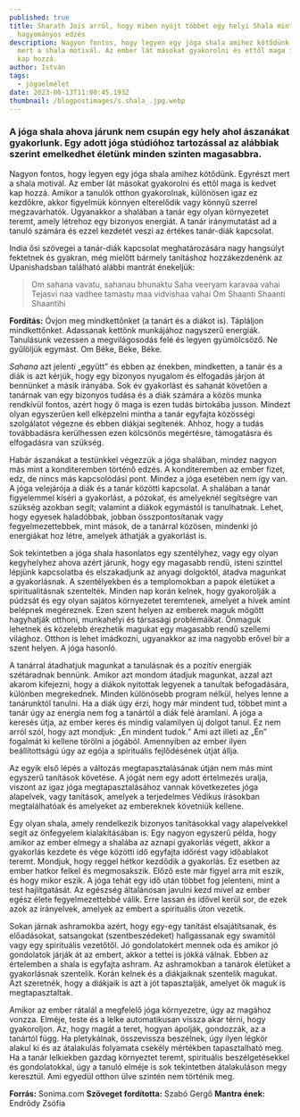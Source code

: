 ```yaml
---
published: true
title: Sharath Jois arról, hogy miben nyújt többet egy helyi Shala mint egy
  hagyományos edzés
description: Nagyon fontos, hogy legyen egy jóga shala amihez kötődünk. Egyrészt
  mert a shala motivál. Az ember lát másokat gyakorolni és ettől maga is kedvet
  kap hozzá.
author: István
tags:
  - jógaelmélet
date: 2023-06-13T11:00:45.193Z
thumbnail: /blogpostimages/s.shala_.jpg.webp
---
```

### A jóga shala ahova járunk nem csupán egy hely ahol ászanákat gyakorlunk. Egy adott jóga stúdióhoz tartozással az alábbiak szerint emelkedhet életünk minden szinten magasabbra.

Nagyon fontos, hogy legyen egy jóga shala amihez kötődünk. Egyrészt mert a shala motivál. Az ember lát másokat gyakorolni és ettől maga is kedvet kap hozzá. Amikor a tanulók otthon gyakorolnak, különösen igaz ez kezdőkre, akkor figyelmük könnyen elterelődik vagy könnyű szerrel megzavarhatók. Ugyanakkor a shalában a tanár egy olyan környezetet teremt, amely létrehoz egy bizonyos energiát. A tanár iránymutatást ad a tanuló számára és ezzel kezdetét veszi az értékes tanár-diák kapcsolat.

India ősi szövegei a tanár-diák kapcsolat meghatározására nagy hangsúlyt fektetnek és gyakran, még mielőtt bármely tanításhoz hozzákezdenénk az Upanishadsban található alábbi mantrát énekeljük:

> Om sahana vavatu, sahanau bhunaktu
> Saha veeryam karavaa vahai
> Tejasvi naa vadhee tamastu maa vidvishaa vahai 
> Om Shaanti Shaanti Shaantihi

**Fordítás:**
Óvjon meg mindkettőnket (a tanárt és a diákot is). 
Tápláljon mindkettőnket. 
Adassanak kettőnk munkájához nagyszerű energiák. 
Tanulásunk vezessen a megvilágosodás felé és legyen gyümölcsöző. 
Ne gyűlöljük egymást. 
Om Béke, Béke, Béke.

*Sahana* azt jelenti „együtt” és ebben az énekben, mindketten, a tanár és a diák is azt kérjük, hogy egy bizonyos nyugalom és elfogadás járjon át bennünket a másik irányába. Sok év gyakorlást és sahanát követően a tanárnak van egy bizonyos tudása és a diák számára a közös munka rendkívül fontos, azért hogy ő maga is ezen tudás birtokába jusson. Mindezt olyan egyszerűen kell elképzelni mintha a tanár egyfajta közösségi szolgálatot végezne és ebben diákjai segítenék. Ahhoz, hogy a tudás továbbadásra kerülhessen ezen kölcsönös megértésre, támogatásra és elfogadásra van szükség.

Habár ászanákat a testünkkel végezzük a jóga shalában, mindez nagyon más mint a konditeremben történő edzés. A konditeremben az ember fizet, edz, de nincs más kapcsolódási pont. Mindez a jóga esetében nem így van. A jóga velejárója a diák és a tanár közötti kapcsolat. A shalában a tanár figyelemmel kíséri a gyakorlást, a pózokat, és amelyeknél segítségre van szükség azokban segít; valamint a diákok egymástól is tanulhatnak. Lehet, hogy egyesek haladóbbak, jobban összpontosítanak vagy fegyelmezettebbek, mint mások, de a tanárral közösen, mindenki jó energiákat hoz létre, amelyek áthatják a gyakorlást is.

Sok tekintetben a jóga shala hasonlatos egy szentélyhez, vagy egy olyan kegyhelyhez ahova azért járunk, hogy egy magasabb rendű, isteni szinttel lépjünk kapcsolatba és elszakadjunk az anyagi dolgoktól, átadva magunkat a gyakorlásnak. A szentélyekben és a templomokban a papok életüket a spiritualitásnak szentelték. Minden nap korán kelnek, hogy gyakorolják a púdzsát és egy olyan sajátos környezetet teremtenek, amelyet a hívek amint belépnek megéreznek. Ezen szent helyen az emberek maguk mögött hagyhatják otthoni, munkahelyi és társasági problémáikat. Önmaguk lehetnek és közelebb érezhetik magukat egy magasabb rendű szellemi világhoz. Otthon is lehet imádkozni, ugyanakkor az ima nagyobb erővel bír a szent helyen. A jóga hasonló.

A tanárral átadhatjuk magunkat  a tanulásnak és a pozitív energiák szétáradnak bennünk. Amikor azt mondom átadjuk magunkat, azzal azt akarom kifejezni, hogy a diákok nyitottak legyenek a tanultak befogadására, különben megrekednek. Minden különösebb program nélkül, helyes lenne a tanárunktól tanulni. Ha a diák úgy érzi, hogy már mindent tud, többet mint a tanár úgy az energia nem fog a tanártól a diák felé áramlani. A jóga a keresés útja, az ember keres és mindig valamilyen új dolgot tanul. Ez nem arról szól, hogy azt mondjuk: „Én mindent tudok.” Ami azt illeti az „Én” fogalmát ki kellene törölni a jógából. Amennyiben az ember ilyen beállítottságú úgy az egója a spirituális fejlődésének útját állja.

Az egyik első lépés a változás megtapasztalásának útján nem más mint egyszerű tanítások követése. A jógát nem egy adott értelmezés uralja, viszont az igaz jóga megtapasztalásához vannak következetes jóga alapelvek, vagy tanítások, amelyek a terjedelmes Védikus írásokban megtalálhatóak és amelyeket az embereknek követniük kellene.

Egy olyan shala, amely rendelkezik bizonyos tanításokkal vagy alapelvekkel segít az önfegyelem kialakításában is. Egy nagyon egyszerű példa, hogy amikor az ember elmegy a shalába az aznapi gyakorlás végett, akkor a gyakorlás kezdete és vége közötti idő egyfajta időrést vagy időablakot teremt. Mondjuk, hogy reggel hétkor kezdődik a gyakorlás. Ez esetben az ember hatkor felkel és megmosakszik. Előző este már figyel arra mit eszik, és hogy mikor eszik. A jóga tehát egy idő után többet fog jelenteni, mint a test hajlítgatását. Az egészség általánosan javulni kezd mivel az ember egész élete fegyelmezettebbé válik. Erre lassan és idővel kerül sor, de ezek azok az irányelvek, amelyek az embert a spirituális úton vezetik.

Sokan járnak ashramokba azért, hogy egy-egy tanítást elsajátítsanak, és előadásokat, satsangokat (szentbeszédeket) hallgassanak egy swamitól vagy egy spirituális vezetőtől. Jó gondolatokért mennek oda és amikor jó gondolatok járják át az embert, akkor a tettei is jókká válnak. Ebben az értelemben a shala is egyfajta ashram. Az ashramokban a tanárok életüket a gyakorlásnak szentelik. Korán kelnek és a diákjaiknak szentelik magukat. Azt szeretnék, hogy a diákjaik is azt a jót tapasztalják, amelyet ők maguk is megtapasztaltak.

Amikor az ember rátalál a megfelelő jóga környezetre, úgy az magához vonzza. Elméje, teste és a lelke automatikusan vissza akar térni, hogy gyakoroljon. Az, hogy magát a teret, hogyan ápolják, gondozzák, az a tanártól függ. Ha pletykálnak, összevissza beszélnek, úgy ilyen légkör alakul ki és az átalakulás folyamata csekély mértékben tapasztalható meg. Ha a tanár lelkiekben gazdag környeztet teremt, spirituális beszélgetésekkel és gondolatokkal, úgy a tanuló elméje is sok tekintetben átalakuláson megy keresztül. Ami egyedül otthon ülve szintén nem történik meg.

**Forrás:** Sonima.com
**Szöveget fordította:** Szabó Gergő
**Mantra ének:** Endrődy Zsófia